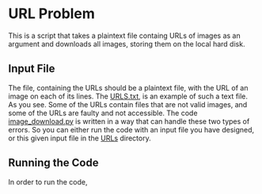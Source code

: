 # URL Problem

This is a script that takes a plaintext file containg URLs of images as an argument and downloads all images, storing them on the local hard disk.

## Input File
The file, containing the URLs should be a plaintext file, with the URL of an image on each of its lines. The [URLS.txt](https://github.com/fkamiab/url_problem/blob/master/URLs/URLs.txt), is an example of such a text file. As you see. Some of the URLs contain files that are not valid images, and some of the URLs are faulty and not accessible. The code [image_download.py](https://github.com/fkamiab/url_problem/blob/master/image_download.py) is written in a way that can handle these two types of errors. So you can either run the code with an input file you have designed, or this given input file in the [URLs](https://github.com/fkamiab/url_problem/tree/master/URLs) directory.

## Running the Code
In order to run the code,